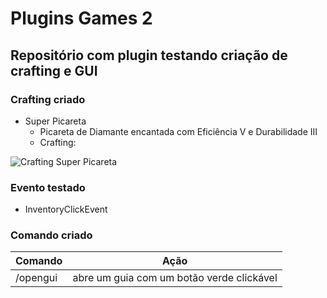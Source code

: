 # Plugins Games 2
## Repositório com plugin testando criação de crafting e GUI

### Crafting criado

- Super Picareta
  - Picareta de Diamante encantada com Eficiência V e Durabilidade III
  - Crafting:
  
![Crafting Super Picareta](https://i.imgur.com/u4EFZjH.png "Crafting da Super Picareta")

### Evento testado

- InventoryClickEvent

### Comando criado

| Comando | Ação |
| ------ | ------ | 
| /opengui | abre um guia com um botão verde clickável |
